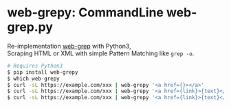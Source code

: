 # web-grepy: CommandLine web-grep.py

Re-implementation [web-grep](https://github.com/cympfh/web-grep) with Python3,  
Scraping HTML or XML with simple Pattern Matching like `grep -o`.

```bash
# Requires Python3
$ pip install web-grepy
$ which web-grepy
$ curl -sL https://example.com/xxx | web-grepy '<a href={}></a>'
$ curl -sL https://example.com/xxx | web-grepy '<a href={link}>{text}</a>'  # ltsv by default
$ curl -sL https://example.com/xxx | web-grepy '<a href={link}>{text}</a>' -f json
```
